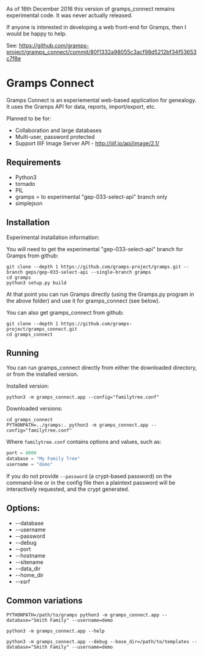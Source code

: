 As of 16th December 2016 this version of gramps_connect remains experimental code. It was never actually released.

If anyone is interested in developing a web front-end for Gramps, then I would be happy to help.

See: https://github.com/gramps-project/gramps_connect/commit/80f1332a98055c3acf98d5212bf34f53653c7f8e

# Gramps Connect

Gramps Connect is an experiemental web-based application for genealogy. It uses the Gramps API for data, reports, import/export, etc.

Planned to be for:

* Collaboration and large databases
* Multi-user, password protected
* Support IIIF Image Server API - http://iiif.io/api/image/2.1/

Requirements
------------

* Python3
* tornado
* PIL
* gramps = to experimental "gep-033-select-api" branch only
* simplejson

Installation
-------------

Experimental installation information:

You will need to get the experimental "gep-033-select-api" branch for Gramps from github:

```shell
git clone --depth 1 https://github.com/gramps-project/gramps.git --branch geps/gep-033-select-api --single-branch gramps
cd gramps
python3 setup.py build
```

At that point you can run Gramps directly (using the Gramps.py program in the above folder) and use it for gramps_connect (see below).

You can also get gramps_connect from github:

```shell
git clone --depth 1 https://github.com/gramps-project/gramps_connect.git
cd gramps_connect
```

Running
-------

You can run gramps_connect directly from either the downloaded directory, or from the installed version.

Installed version:

```shell
python3 -m gramps_connect.app --config="familytree.conf"
```
Downloaded versions:

```shell
cd gramps_connect
PYTHONPATH=../gramps:. python3 -m gramps_connect.app --config="familytree.conf"
```

Where `familytree.conf` contains options and values, such as:

```python
port = 8000
database = "My Family Tree"
username = "demo"
```

If you do not provide `--password` (a crypt-based password) on the command-line or in the config file then a plaintext password will be interactively requested, and the crypt generated.

Options:
------------

* --database
* --username
* --password
* --debug
* --port
* --hostname
* --sitename
* --data_dir
* --home_dir
* --xsrf

Common variations
-----------------

```shell
PYTHONPATH=/path/to/gramps python3 -m gramps_connect.app --database="Smith Family" --username=demo

python3 -m gramps_connect.app --help

python3 -m gramps_connect.app --debug --base_dir=/path/to/templates --database="Smith Family" --username=demo
```
